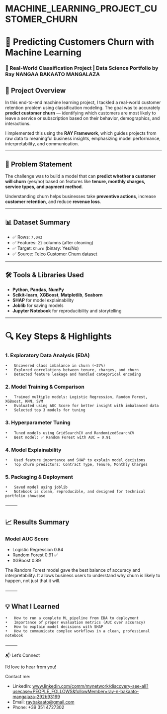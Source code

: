 # MACHINE_LEARNING_PROJECT_CUSTOMER_CHURN

# 🧠 Predicting Customers Churn with Machine Learning

### 📍 Real-World Classification Project | Data Science Portfolio by  Ray NANGAA BAKAATO MANGALAZA

## 🚀 Project Overview

In this end-to-end machine learning project, I tackled a real-world customer retention problem using classification modeling. The goal was to accurately **predict customer churn** — identifying which customers are most likely to leave a service or subscription based on their behavior, demographics, and interactions.

I implemented this using the **RAY Framework**, which guides projects from raw data to meaningful business insights, emphasizing model performance, interpretability, and communication.

---

## 🎯 Problem Statement

The challenge was to build a model that can **predict whether a customer will churn** (yes/no) based on features like **tenure, monthly charges, service types, and payment method**.

Understanding churn helps businesses take **preventive actions**, increase **customer retention**, and reduce **revenue loss**.

---

## 📊 Dataset Summary

- ✅ Rows: `7,043`
- ✅ Features: `21` columns (after cleaning)
- ✅ Target: `Churn` (binary: Yes/No)
- ✅ Source: [Telco Customer Churn dataset](https://www.kaggle.com/blastchar/telco-customer-churn)

---

## 🛠️ Tools & Libraries Used

- **Python**, **Pandas**, **NumPy**
- **Scikit-learn**, **XGBoost**, **Matplotlib**, **Seaborn**
- **SHAP** for model explainability
- **Joblib** for saving models
- **Jupyter Notebook** for reproducibility and storytelling

---



# 🔍 Key Steps & Highlights

### 1. Exploratory Data Analysis (EDA)
	•	Uncovered class imbalance in churn (~27%)
	•	Explored correlations between tenure, charges, and churn
	•	Detected feature leakage and handled categorical encoding

### 2. Model Training & Comparison
	•	Trained multiple models: Logistic Regression, Random Forest, XGBoost, KNN, SVM
	•	Evaluated using AUC Score for better insight with imbalanced data
	•	Selected top 3 models for tuning

### 3. Hyperparameter Tuning
	•	Tuned models using GridSearchCV and RandomizedSearchCV
	•	Best model: ✅ Random Forest with AUC = 0.91

### 4. Model Explainability
	•	Used feature importance and SHAP to explain model decisions
	•	Top churn predictors: Contract Type, Tenure, Monthly Charges

### 5. Packaging & Deployment
	•	Saved model using joblib
	•	Notebook is clean, reproducible, and designed for technical portfolio showcase

⸻

## 📈 Results Summary

### Model	AUC Score
- Logistic Regression	0.84
- Random Forest	0.91 ✅
- XGBoost	0.89

The Random Forest model gave the best balance of accuracy and interpretability. It allows business users to understand why churn is likely to happen, not just that it will.

⸻

## 💡 What I Learned
	•	How to run a complete ML pipeline from EDA to deployment
	•	Importance of proper evaluation metrics (AUC over accuracy)
	•	How to explain model decisions with SHAP
	•	How to communicate complex workflows in a clean, professional notebook

⸻

📬 Let’s Connect

I’d love to hear from you!

Contact me: 
- LinkedIn: www.linkedin.com/comm/mynetwork/discovery-see-all?usecase=PEOPLE_FOLLOWS&followMember=ray-n-bakaato-mangalaza-292b93169
- Email: raybakaato@gmail.com
- Phone: +39 351 4727302











